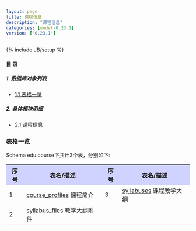 ```yaml
---
layout: page
title: 课程信息 
description: "课程信息"
categories: [model-0.23.1]
version: ["0.23.1"]
---
```

{% include JB/setup %}

#### 目 录

##### 1. 数据库对象列表
  * [1.1 表格一览](index.html#表格一览)

##### 2. 具体模块明细
* [2.1 课程信息](misc.html)

### 表格一览
Schema edu.course下共计3个表，分别如下:

<table class="table table-bordered table-striped table-condensed">
  <tr>
    <th style="background-color:#D0D3FF">序号</th>
    <th style="background-color:#D0D3FF">表名/描述</th>
    <th style="background-color:#D0D3FF">序号</th>
    <th style="background-color:#D0D3FF">表名/描述</th>
  </tr>
  <tr>
    <td>1</td>
    <td><a href="/edu/course/misc.html#表格-course_profiles-课程简介">course_profiles</a> 课程简介</td>
    <td>3</td>
    <td><a href="/edu/course/misc.html#表格-syllabuses-课程教学大纲">syllabuses</a> 课程教学大纲</td>
  </tr>
  <tr>
    <td>2</td>
    <td><a href="/edu/course/misc.html#表格-syllabus_files-教学大纲附件">syllabus_files</a> 教学大纲附件</td>
    <td></td>
    <td></td>
  </tr>
</table>

